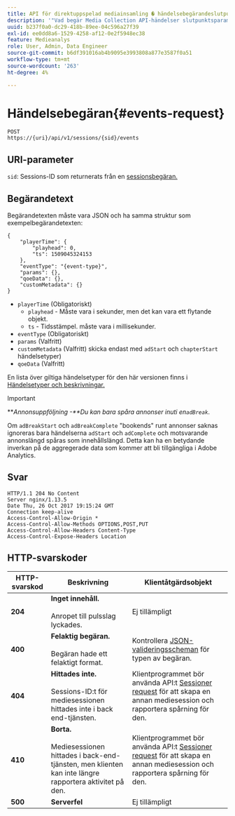 ```yaml
---
title: API för direktuppspelad mediainsamling � händelsebegärandeslutpunkt
description: '"Vad begär Media Collection API-händelser slutpunktsparametrar och svar?"'
uuid: b237f0a0-dc29-418b-89ee-04c596a27f39
exl-id: ee0dd8a6-1529-4258-af12-0e2f5948ec38
feature: Medieanalys
role: User, Admin, Data Engineer
source-git-commit: b6df391016ab4b9095e3993808a877e3587f0a51
workflow-type: tm+mt
source-wordcount: '263'
ht-degree: 4%

---
```


# Händelsebegäran{#events-request}

```
POST 
https://{uri}/api/v1/sessions/{sid}/events 
```

## URI-parameter

`sid`: Sessions-ID som returnerats från en  [sessionsbegäran.](/help/media-collection-api/mc-api-ref/mc-api-sessions-req.md)

## Begärandetext

Begärandetexten måste vara JSON och ha samma struktur som exempelbegärandetexten:

```
{ 
    "playerTime": { 
        "playhead": 0, 
        "ts": 1509045324153 
    }, 
    "eventType": "{event-type}", 
    "params": {}, 
    "qoeData": {}, 
    "customMetadata": {} 
}
```

* `playerTime` (Obligatoriskt)
   * `playhead` - Måste vara i sekunder, men det kan vara ett flytande objekt.
   * `ts` - Tidsstämpel. måste vara i millisekunder.
* `eventType` (Obligatoriskt)
* `params` (Valfritt)
* `customMetadata` (Valfritt) skicka endast med  `adStart` och  `chapterStart` händelsetyper)
* `qoeData` (Valfritt)

En lista över giltiga händelsetyper för den här versionen finns i [Händelsetyper och beskrivningar.](/help/media-collection-api/mc-api-ref/mc-api-event-types.md)

>[!IMPORTANT]
>
>***Annonsuppföljning -**Du kan bara spåra annonser inuti en`adBreak`*.
>
>Om `adBreakStart` och `adBreakComplete` &quot;bookends&quot; runt annonser saknas ignoreras bara händelserna `adStart` och `adComplete` och motsvarande annonslängd spåras som innehållslängd. Detta kan ha en betydande inverkan på de aggregerade data som kommer att bli tillgängliga i Adobe Analytics.

## Svar

```
HTTP/1.1 204 No Content 
Server nginx/1.13.5 
Date Thu, 26 Oct 2017 19:15:24 GMT 
Connection keep-alive 
Access-Control-Allow-Origin * 
Access-Control-Allow-Methods OPTIONS,POST,PUT 
Access-Control-Allow-Headers Content-Type 
Access-Control-Expose-Headers Location
```

## HTTP-svarskoder

| HTTP-svarskod | Beskrivning | Klientåtgärdsobjekt |
|---|---|---|
| **204** | **Inget innehåll.** <br/><br/>Anropet till pulsslag lyckades. | Ej tillämpligt |
| **400** | **Felaktig begäran.** <br/><br/>Begäran hade ett felaktigt format. | Kontrollera [JSON-valideringsscheman](/help/media-collection-api/mc-api-ref/mc-api-json-validation.md) för typen av begäran. |
| **404** | **Hittades inte.** <br/><br/>Sessions-ID:t för mediesessionen hittades inte i back end-tjänsten. | Klientprogrammet bör använda API:t [Sessioner request](/help/media-collection-api/mc-api-ref/mc-api-sessions-req.md) för att skapa en annan mediesession och rapportera spårning för den. |
| **410** | **Borta.** <br/><br/>Mediesessionen hittades i back-end-tjänsten, men klienten kan inte längre rapportera aktivitet på den. | Klientprogrammet bör använda API:t [Sessioner request](/help/media-collection-api/mc-api-ref/mc-api-sessions-req.md) för att skapa en annan mediesession och rapportera spårning för den. |
| **500** | **Serverfel** | Ej tillämpligt |
